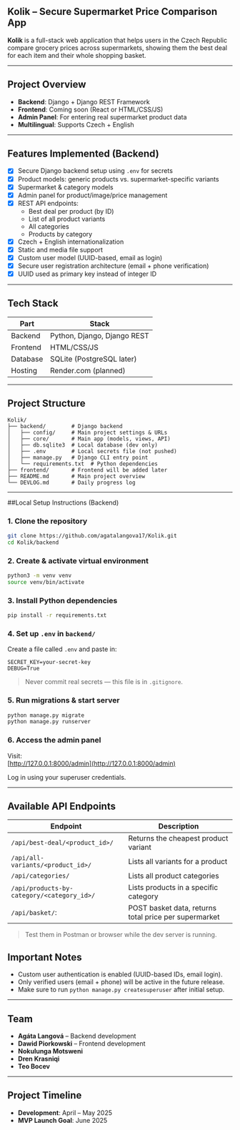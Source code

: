 ## Kolik – Secure Supermarket Price Comparison App

**Kolik** is a full-stack web application that helps users in the Czech Republic compare grocery prices across supermarkets, showing them the best deal for each item and their whole shopping basket.

---

## Project Overview

- **Backend**: Django + Django REST Framework  
- **Frontend**: Coming soon (React or HTML/CSS/JS)  
- **Admin Panel**: For entering real supermarket product data  
- **Multilingual**: Supports Czech + English   

---

## Features Implemented (Backend)

- [x] Secure Django backend setup using `.env` for secrets  
- [x] Product models: generic products vs. supermarket-specific variants  
- [x] Supermarket & category models  
- [x] Admin panel for product/image/price management  
- [x] REST API endpoints:
  - Best deal per product (by ID)
  - List of all product variants  
  - All categories
  - Products by category  
- [x] Czech + English internationalization  
- [x] Static and media file support
- [X] Custom user model (UUID-based, email as login)
- [x] Secure user registration architecture (email + phone verification)
- [x] UUID used as primary key instead of integer ID  

---

## Tech Stack

| Part      | Stack                          |
|-----------|--------------------------------|
| Backend   | Python, Django, Django REST    |
| Frontend  | HTML/CSS/JS                    |
| Database  | SQLite (PostgreSQL later)      |
| Hosting   | Render.com (planned)           |

---

## Project Structure

```
Kolik/
├── backend/        # Django backend
│   ├── config/     # Main project settings & URLs
│   ├── core/       # Main app (models, views, API)
│   ├── db.sqlite3  # Local database (dev only)
│   ├── .env        # Local secrets file (not pushed)
│   ├── manage.py   # Django CLI entry point
│   └── requirements.txt  # Python dependencies
├── frontend/       # Frontend will be added later
├── README.md       # Main project overview
└── DEVLOG.md       # Daily progress log
```

---

##Local Setup Instructions (Backend)

### 1. Clone the repository

```bash
git clone https://github.com/agatalangova17/Kolik.git
cd Kolik/backend
```

### 2. Create & activate virtual environment

```bash
python3 -m venv venv
source venv/bin/activate
```

### 3. Install Python dependencies

```bash
pip install -r requirements.txt
```

### 4. Set up `.env` in `backend/`

Create a file called `.env` and paste in:

```env
SECRET_KEY=your-secret-key
DEBUG=True
```

>  Never commit real secrets — this file is in `.gitignore`.

### 5. Run migrations & start server

```bash
python manage.py migrate
python manage.py runserver
```

### 6. Access the admin panel

Visit:  
[http://127.0.0.1:8000/admin](http://127.0.0.1:8000/admin)

Log in using your superuser credentials.

---

## Available API Endpoints

| Endpoint | Description |
|----------|-------------|
| `/api/best-deal/<product_id>/` | Returns the cheapest product variant |
| `/api/all-variants/<product_id>/` | Lists all variants for a product |
| `/api/categories/` | Lists all product categories |
| `/api/products-by-category/<category_id>/` | Lists products in a specific category |
|`/api/basket/`: | POST basket data, returns total price per supermarket | 

> Test them in Postman or browser while the dev server is running.

## Important Notes

- Custom user authentication is enabled (UUID-based IDs, email login).
- Only verified users (email + phone) will be active in the future release.
- Make sure to run `python manage.py createsuperuser` after initial setup.

---

## Team

- **Agáta Langová** – Backend development  
- **Dawid Piorkowski** – Frontend development  
- **Nokulunga Motsweni**  
- **Dren Krasniqi**  
- **Teo Bocev**

---

## Project Timeline

-  **Development**: April – May 2025  
-  **MVP Launch Goal**: June 2025  
